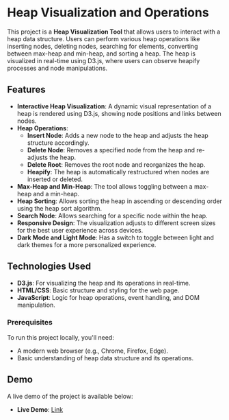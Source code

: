 # Heap Visualization and Operations

This project is a **Heap Visualization Tool** that allows users to interact with a heap data structure. Users can perform various heap operations like inserting nodes, deleting nodes, searching for elements, converting between max-heap and min-heap, and sorting a heap. The heap is visualized in real-time using D3.js, where users can observe heapify processes and node manipulations.

## Features

- **Interactive Heap Visualization**: A dynamic visual representation of a heap is rendered using D3.js, showing node positions and links between nodes.
- **Heap Operations**: 
  - **Insert Node**: Adds a new node to the heap and adjusts the heap structure accordingly.
  - **Delete Node**: Removes a specified node from the heap and re-adjusts the heap.
  - **Delete Root**: Removes the root node and reorganizes the heap.
  - **Heapify**: The heap is automatically restructured when nodes are inserted or deleted.
- **Max-Heap and Min-Heap**: The tool allows toggling between a max-heap and a min-heap.
- **Heap Sorting**: Allows sorting the heap in ascending or descending order using the heap sort algorithm.
- **Search Node**: Allows searching for a specific node within the heap.
- **Responsive Design**: The visualization adjusts to different screen sizes for the best user experience across devices.
- **Dark Mode and Light Mode**: Has a switch to toggle between light and dark themes for a more personalized experience.

## Technologies Used

- **D3.js**: For visualizing the heap and its operations in real-time.
- **HTML/CSS**: Basic structure and styling for the web page.
- **JavaScript**: Logic for heap operations, event handling, and DOM manipulation.

### Prerequisites

To run this project locally, you'll need:
- A modern web browser (e.g., Chrome, Firefox, Edge).
- Basic understanding of heap data structure and its operations.

## Demo

A live demo of the project is available below:
- **Live Demo**: [Link](link-to-live-demo)
